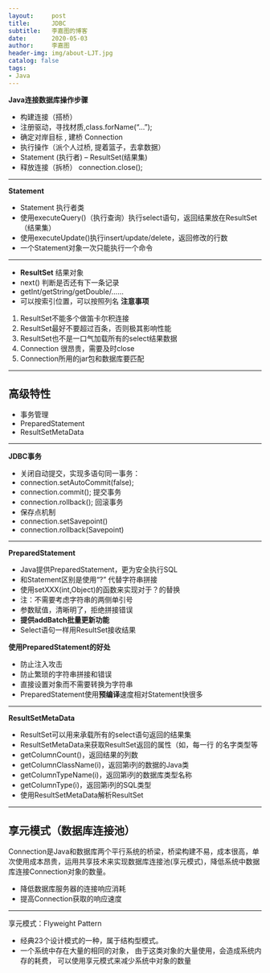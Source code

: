```yaml
---
layout:     post
title:      JDBC
subtitle:   李嘉图的博客
date:       2020-05-03
author:     李嘉图
header-img: img/about-LJT.jpg
catalog: false
tags:
- Java
---
```

**Java连接数据库操作步骤**
- 构建连接（搭桥）
- 注册驱动，寻找材质,class.forName(“…”);
- 确定对岸目标 , 建桥 Connection
- 执行操作（派个人过桥, 提着篮子，去拿数据）
- Statement (执行者) – ResultSet(结果集)
- 释放连接（拆桥） connection.close();

---
**Statement**
- Statement 执行者类
- 使用executeQuery()（执行查询）执行select语句，返回结果放在ResultSet（结果集）
- 使用executeUpdate()执行insert/update/delete，返回修改的行数
- 一个Statement对象一次只能执行一个命令

---

- **ResultSet** 结果对象
- next() 判断是否还有下一条记录
- getInt/getString/getDouble/……
- 可以按索引位置，可以按照列名
**注意事项**
1. ResultSet不能多个做笛卡尔积连接
2. ResultSet最好不要超过百条，否则极其影响性能
3. ResultSet也不是一口气加载所有的select结果数据
4. Connection 很昂贵，需要及时close
5. Connection所用的jar包和数据库要匹配

---
## **高级特性**
- 事务管理
- PreparedStatement
- ResultSetMetaData

---
**JDBC事务**
- 关闭自动提交，实现多语句同一事务：
- connection.setAutoCommit(false);
- connection.commit(); 提交事务
- connection.rollback(); 回滚事务
- 保存点机制
- connection.setSavepoint()
- connection.rollback(Savepoint)

---
**PreparedStatement**
- Java提供PreparedStatement，更为安全执行SQL
- 和Statement区别是使用“?” 代替字符串拼接
- 使用setXXX(int,Object)的函数来实现对于？的替换
- 注：不需要考虑字符串的两侧单引号
- 参数赋值，清晰明了，拒绝拼接错误
- **提供addBatch批量更新功能**
- Select语句一样用ResultSet接收结果


**使用PreparedStatement的好处**
- 防止注入攻击
- 防止繁琐的字符串拼接和错误
- 直接设置对象而不需要转换为字符串
- PreparedStatement使用**预编译**速度相对Statement快很多

---
**ResultSetMetaData**
- ResultSet可以用来承载所有的select语句返回的结果集
- ResultSetMetaData来获取ResultSet返回的属性（如，每一行
的名字类型等
- getColumnCount()，返回结果的列数
- getColumnClassName(i)，返回第i列的数据的Java类
- getColumnTypeName(i)，返回第i列的数据库类型名称
- getColumnType(i)，返回第i列的SQL类型
- 使用ResultSetMetaData解析ResultSet

---
## 享元模式（数据库连接池）
Connection是Java和数据库两个平行系统的桥梁，桥梁构建不易，成本很高，单次使用成本昂贵，运用共享技术来实现数据库连接池(享元模式)，降低系统中数据库连接Connection对象的数量。
- 降低数据库服务器的连接响应消耗
- 提高Connection获取的响应速度

---

享元模式：Flyweight Pattern
- 经典23个设计模式的一种，属于结构型模式。
- 一个系统中存在大量的相同的对象，
由于这类对象的大量使用，会造成系统内存的耗费，
可以使用享元模式来减少系统中对象的数量
